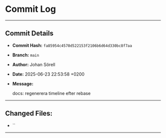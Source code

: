# Commit Log

---

## Commit Details

- **Commit Hash:**   `fa85954c4570d522153f2106b6d64d330bc8f7aa`
- **Branch:**        `main`
- **Author:**        Johan Sörell
- **Date:**          2025-06-23 22:53:58 +0200
- **Message:**

  docs: regenerera timeline efter rebase

---

## Changed Files:

- ``

---
